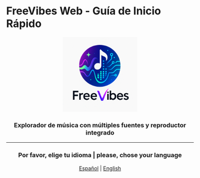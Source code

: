 # FreeVibes Web - Guía de Inicio Rápido

<div align="center">
  <img src="./public/logo.png" alt="FreeVibes Web Logo" width="200" />
  <h3>Explorador de música con múltiples fuentes y reproductor integrado</h3>
</div>
 
 <div align="center">
 
 ---
 <h3>Por favor, elige tu idioma | please, chose your language</h3>
 <div align="center">
   
   [Español](docs/es/README.md) | [English](docs/en/README.md)
   
 </div>